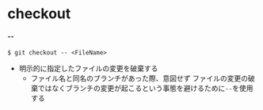 # checkout
#### --

```
$ git checkout -- <FileName>
```

- 明示的に指定したファイルの変更を破棄する
  - ファイル名と同名のブランチがあった際、意図せず
    ファイルの変更の破棄ではなくブランチの変更が起こるという事態を避けるために`--`を使用する
